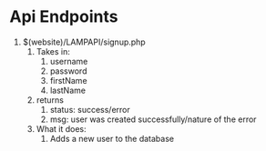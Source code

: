 # Api Endpoints
1. $(website)/LAMPAPI/signup.php
    1. Takes in:
        1. username
        2. password
        3. firstName
        4. lastName
    2. returns
        1. status: success/error
        2. msg: user was created successfully/nature of the error
    3. What it does: 
        1. Adds a new user to the database